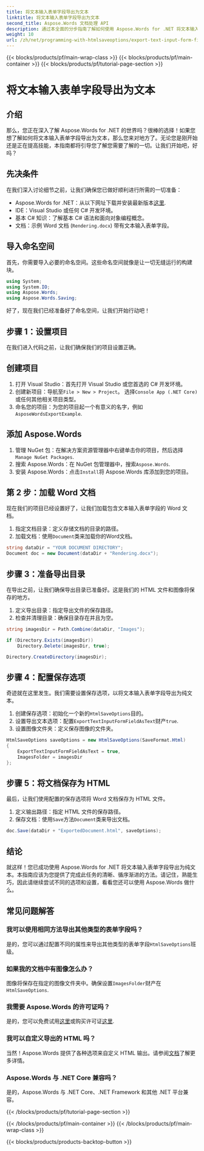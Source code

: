 ```yaml
---
title: 将文本输入表单字段导出为文本
linktitle: 将文本输入表单字段导出为文本
second_title: Aspose.Words 文档处理 API
description: 通过本全面的分步指南了解如何使用 Aspose.Words for .NET 将文本输入表单字段导出为纯文本。
weight: 10
url: /zh/net/programming-with-htmlsaveoptions/export-text-input-form-field-as-text/
---
```


{{< blocks/products/pf/main-wrap-class >}}
{{< blocks/products/pf/main-container >}}
{{< blocks/products/pf/tutorial-page-section >}}

# 将文本输入表单字段导出为文本

## 介绍

那么，您正在深入了解 Aspose.Words for .NET 的世界吗？很棒的选择！如果您想了解如何将文本输入表单字段导出为文本，那么您来对地方了。无论您是刚开始还是正在提高技能，本指南都将引导您了解您需要了解的一切。让我们开始吧，好吗？

## 先决条件

在我们深入讨论细节之前，让我们确保您已做好顺利进行所需的一切准备：

-  Aspose.Words for .NET：从以下网址下载并安装最新版本[这里](https://releases.aspose.com/words/net/).
- IDE：Visual Studio 或任何 C# 开发环境。
- 基本 C# 知识：了解基本 C# 语法和面向对象编程概念。
- 文档：示例 Word 文档 (`Rendering.docx`) 带有文本输入表单字段。

## 导入命名空间

首先，你需要导入必要的命名空间。这些命名空间就像是让一切无缝运行的构建块。

```csharp
using System;
using System.IO;
using Aspose.Words;
using Aspose.Words.Saving;
```

好了，现在我们已经准备好了命名空间，让我们开始行动吧！

## 步骤 1：设置项目

在我们进入代码之前，让我们确保我们的项目设置正确。

## 创建项目

1. 打开 Visual Studio：首先打开 Visual Studio 或您首选的 C# 开发环境。
2. 创建新项目：导航至`File > New > Project`。 选择`Console App (.NET Core)`或任何其他相关项目类型。
3. 命名您的项目：为您的项目起一个有意义的名字，例如`AsposeWordsExportExample`.

## 添加 Aspose.Words

1. 管理 NuGet 包：在解决方案资源管理器中右键单击你的项目，然后选择`Manage NuGet Packages`.
2. 搜索 Aspose.Words：在 NuGet 包管理器中，搜索`Aspose.Words`.
3. 安装 Aspose.Words：点击`Install`将 Aspose.Words 库添加到您的项目。

## 第 2 步：加载 Word 文档

现在我们的项目已经设置好了，让我们加载包含文本输入表单字段的 Word 文档。

1. 指定文档目录：定义存储文档的目录的路径。
2. 加载文档：使用`Document`类来加载你的Word文档。

```csharp
string dataDir = "YOUR DOCUMENT DIRECTORY";
Document doc = new Document(dataDir + "Rendering.docx");
```

## 步骤 3：准备导出目录

在导出之前，让我们确保导出目录已准备好。这是我们的 HTML 文件和图像将保存的地方。

1. 定义导出目录：指定导出文件的保存路径。
2. 检查并清理目录：确保目录存在并且为空。

```csharp
string imagesDir = Path.Combine(dataDir, "Images");

if (Directory.Exists(imagesDir))
    Directory.Delete(imagesDir, true);

Directory.CreateDirectory(imagesDir);
```

## 步骤 4：配置保存选项

奇迹就在这里发生。我们需要设置保存选项，以将文本输入表单字段导出为纯文本。

1. 创建保存选项：初始化一个新的`HtmlSaveOptions`目的。
2. 设置导出文本选项：配置`ExportTextInputFormFieldAsText`财产`true`.
3. 设置图像文件夹：定义保存图像的文件夹。

```csharp
HtmlSaveOptions saveOptions = new HtmlSaveOptions(SaveFormat.Html)
{
    ExportTextInputFormFieldAsText = true,
    ImagesFolder = imagesDir
};
```

## 步骤 5：将文档保存为 HTML

最后，让我们使用配置的保存选项将 Word 文档保存为 HTML 文件。

1. 定义输出路径：指定 HTML 文件的保存路径。
2. 保存文档：使用`Save`方法`Document`类来导出文档。

```csharp
doc.Save(dataDir + "ExportedDocument.html", saveOptions);
```

## 结论

就这样！您已成功使用 Aspose.Words for .NET 将文本输入表单字段导出为纯文本。本指南应该为您提供了完成此任务的清晰、循序渐进的方法。请记住，熟能生巧，因此请继续尝试不同的选项和设置，看看您还可以使用 Aspose.Words 做什么。

## 常见问题解答

### 我可以使用相同方法导出其他类型的表单字段吗？

是的，您可以通过配置不同的属性来导出其他类型的表单字段`HtmlSaveOptions`班级。

### 如果我的文档中有图像怎么办？

图像将保存在指定的图像文件夹中。确保设置`ImagesFolder`财产在`HtmlSaveOptions`.

### 我需要 Aspose.Words 的许可证吗？

是的，您可以免费试用[这里](https://releases.aspose.com/)或购买许可证[这里](https://purchase.aspose.com/buy).

### 我可以自定义导出的 HTML 吗？

当然！Aspose.Words 提供了各种选项来自定义 HTML 输出。请参阅[文档](https://reference.aspose.com/words/net/)了解更多详情。

### Aspose.Words 与 .NET Core 兼容吗？

是的，Aspose.Words 与 .NET Core、.NET Framework 和其他 .NET 平台兼容。

{{< /blocks/products/pf/tutorial-page-section >}}

{{< /blocks/products/pf/main-container >}}
{{< /blocks/products/pf/main-wrap-class >}}

{{< blocks/products/products-backtop-button >}}
